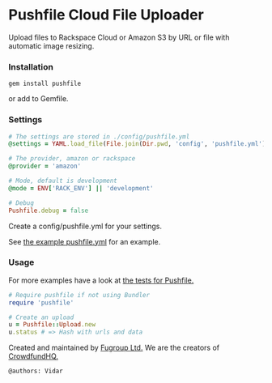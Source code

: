 # Pushfile Cloud File Uploader
Upload files to Rackspace Cloud or Amazon S3 by URL or file with automatic image resizing.

### Installation
```
gem install pushfile
```
or add to Gemfile.

### Settings
```ruby
# The settings are stored in ./config/pushfile.yml
@settings = YAML.load_file(File.join(Dir.pwd, 'config', 'pushfile.yml')).deep_symbolize_keys

# The provider, amazon or rackspace
@provider = 'amazon'

# Mode, default is development
@mode = ENV['RACK_ENV'] || 'development'

# Debug
Pushfile.debug = false
```
Create a config/pushfile.yml for your settings.

See [the example pushfile.yml](https://github.com/fugroup/pushfile/blob/master/config/pushfile.yml) for an example.

### Usage
For more examples have a look at [the tests for Pushfile.](https://github.com/fugroup/pushfile/blob/master/test/upload_test.rb)
```ruby
# Require pushfile if not using Bundler
require 'pushfile'

# Create an upload
u = Pushfile::Upload.new
u.status # => Hash with urls and data
```

Created and maintained by [Fugroup Ltd.](https://www.fugroup.net) We are the creators of [CrowdfundHQ.](https://crowdfundhq.com)

`@authors: Vidar`
